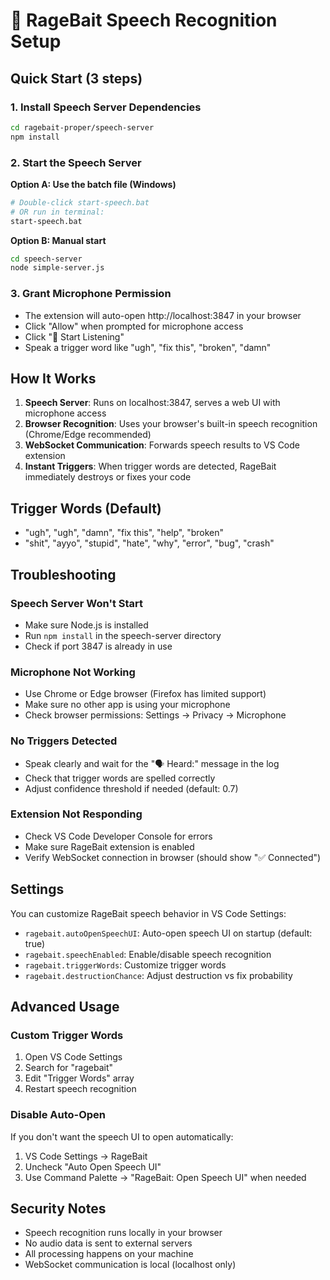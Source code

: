 # 🎤 RageBait Speech Recognition Setup

## Quick Start (3 steps)

### 1. Install Speech Server Dependencies
```bash
cd ragebait-proper/speech-server
npm install
```

### 2. Start the Speech Server
**Option A: Use the batch file (Windows)**
```bash
# Double-click start-speech.bat
# OR run in terminal:
start-speech.bat
```

**Option B: Manual start**
```bash
cd speech-server
node simple-server.js
```

### 3. Grant Microphone Permission
- The extension will auto-open http://localhost:3847 in your browser
- Click "Allow" when prompted for microphone access
- Click "🎤 Start Listening" 
- Speak a trigger word like "ugh", "fix this", "broken", "damn"

## How It Works

1. **Speech Server**: Runs on localhost:3847, serves a web UI with microphone access
2. **Browser Recognition**: Uses your browser's built-in speech recognition (Chrome/Edge recommended)
3. **WebSocket Communication**: Forwards speech results to VS Code extension
4. **Instant Triggers**: When trigger words are detected, RageBait immediately destroys or fixes your code

## Trigger Words (Default)
- "ugh", "ugh", "damn", "fix this", "help", "broken"
- "shit", "ayyo", "stupid", "hate", "why", "error", "bug", "crash"

## Troubleshooting

### Speech Server Won't Start
- Make sure Node.js is installed
- Run `npm install` in the speech-server directory
- Check if port 3847 is already in use

### Microphone Not Working
- Use Chrome or Edge browser (Firefox has limited support)
- Make sure no other app is using your microphone
- Check browser permissions: Settings → Privacy → Microphone

### No Triggers Detected
- Speak clearly and wait for the "🗣️ Heard:" message in the log
- Check that trigger words are spelled correctly
- Adjust confidence threshold if needed (default: 0.7)

### Extension Not Responding
- Check VS Code Developer Console for errors
- Make sure RageBait extension is enabled
- Verify WebSocket connection in browser (should show "✅ Connected")

## Settings

You can customize RageBait speech behavior in VS Code Settings:

- `ragebait.autoOpenSpeechUI`: Auto-open speech UI on startup (default: true)
- `ragebait.speechEnabled`: Enable/disable speech recognition
- `ragebait.triggerWords`: Customize trigger words
- `ragebait.destructionChance`: Adjust destruction vs fix probability

## Advanced Usage

### Custom Trigger Words
1. Open VS Code Settings
2. Search for "ragebait"
3. Edit "Trigger Words" array
4. Restart speech recognition

### Disable Auto-Open
If you don't want the speech UI to open automatically:
1. VS Code Settings → RageBait
2. Uncheck "Auto Open Speech UI"
3. Use Command Palette → "RageBait: Open Speech UI" when needed

## Security Notes

- Speech recognition runs locally in your browser
- No audio data is sent to external servers
- All processing happens on your machine
- WebSocket communication is local (localhost only)
